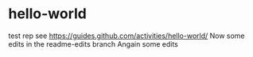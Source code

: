 # hello-world
test rep see https://guides.github.com/activities/hello-world/
Now some edits in the readme-edits branch
Angain some edits
